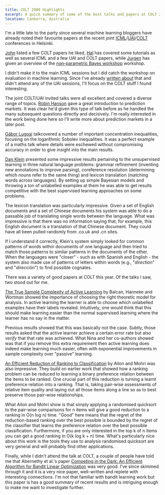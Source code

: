 ```yaml
--- 
title: COLT 2008 Highlights
excerpt: A quick summary of some of the best talks and papers at COLT 2008 in Helsinki, Finland.
location: Canberra, Australia
---
```


I'm a little late to the party since several machine learning bloggers have already noted their favourite papers at the recent joint [ICML][]/[UAI][]/[COLT][] conferences in Helsinki. 

[John][] listed a few COLT papers he liked, [Hal][] has covered some tutorials as well as several ICML and a few UAI and COLT papers, while [Jurgen][] has given an overview of the [non-parametric Bayes workshop][npbayes] workshop.

[icml]: http://icml2008.cs.helsinki.fi/
[uai]: http://uai2008.cs.helsinki.fi/
[colt]: http://colt2008.cs.helsinki.fi/

[john]: http://hunch.net/?p=341
[hal]: http://nlpers.blogspot.com/2008/07/icmluaicolt-2008-retrospective.html
[jurgen]: http://undirectedgrad.blogspot.com/2008/07/npbayes-workshop-at-icml.html
[npbayes]: http://undirectedgrad.blogspot.com/2008/07/npbayes-workshop-at-icml.html

I didn't make it to the main ICML sessions but I did catch the workshop on evaluation in machine learning. Since I've already [written about][evaluation] that and didn't attend any of the UAI sessions, I'll focus on the COLT stuff I found interesting.

[evaluation]: http://conflate.net/inductio/2008/07/evaluation-methods-for-machine-learning/

The joint COLT/UAI invited talks were all excellent and covered a diverse range of topics. [Robin Hanson][] gave a great introduction to prediction markets. It was clear he'd given this type of talk before as he handled the many subsequent questions directly and decisively. I'm really interested in the work being done here so I'll write more about prediction markets in a later post. 

[robin hanson]: http://hanson.gmu.edu/home.html

[Gábor Lugosi][] talkcovered a number of important concentration inequalities, focusing on the logarithmic Sobolev inequalities.  It was a perfect example of a maths talk where details were eschewed without compromising accuracy in order to give insight into the main results. 

[gábor lugosi]: http://www.econ.upf.es/~lugosi/

[Dan Klein][] presented some impressive results pertaining to the unsupervised learning in three natural language problems: grammar refinement (inventing new annotations to improve parsing), coreference resolution (determining which nouns refer to the same thing) and lexicon translation (matching words across languages). By setting up simple Bayesian models and throwing a ton of unlabelled examples at them he was able to get results competitive with the best supervised learning approaches on some problems. 

The lexicon translation was particularly impressive. Given a set of English documents and a set of Chinese documents his system was able to do a passable job of translating single words between the language. What was impressive is that there was no information saying that, for example, this English document is a translation of that Chinese document. They could have all been pulled randomly from .co.uk and .cn sites. 

If I understand it correctly, Klein's system simply looked for common patterns of words within documents of one language and then tried to match those patterns to similar patterns in the documents of the other. When the languages were "closer" - such as with Spanish and English - the system also made use of patterns of letters within words (e.g., "<i>direc</i>tion" and "<i>direc</i>ción") to find possible cognates. 

[Dan Klein]: http://www.cs.berkeley.edu/~klein/

There was a variety of good papers at COLT this year. Of the talks I saw, two stood out for me.

[The True Sample Complexity of Active Learning][balcan_hanneke] by Balcan, Hanneke and Wortman showed the importance of choosing the right theoretic model for analysis. In active learning the learner is able to choose which unlabelled examples have their labels revealed. 
Intuitively, one would think that this should make learning easier than the normal supervised learning where the learner has no say in the matter. 

Previous results showed that this was basically not the case. Subtly, those results asked that the active learner achieve a certain error rate but also _verify_ that that rate was achieved. What Nina and her co-authors showed was that if you remove this extra requirement then active learning does indeed make learning much easier, often with exponential improvements in sample complexity over "passive" learning.

[balcan_hanneke]: http://colt2008.cs.helsinki.fi/papers/108-Balcan.pdf

[An Efficient Reduction of Ranking to Classification][ailon] by Ailon and Mohri was also impressive. They build on earlier work that showed how a ranking problem can be reduced to learning a binary preference relation between the items to be ranked. One crucial part of this reduction is turning a learnt preference relation into a ranking. That is, taking pair-wise assessments of relative item quality and laying out all those items along a line so as to best preserve those pair-wise relationships. 

What Ailon and Mohri show is that simply applying a randomised quicksort to the pair-wise comparisons for n items will give a good reduction to a ranking in O(n log n) time. "Good" here means that the regret of the reduction-based ranking over the best possible is bounded by the regret of the classifier that learns the preference relation over the best possible classification. Furthermore, if you are only interested in the top k of n items you can get a good ranking in O(k log k + n) time. What's particularly nice about this work is the tools they use to analysis randomised quicksort are very general and will probably find other applications.

[ailon]: http://colt2008.cs.helsinki.fi/papers/32-Ailon.pdf

Finally, while I didn't attend the talk at COLT, a couple of people have told me that Abernethy et al.'s paper [Competing in the Dark: An Efficient Algorithm for Bandit Linear Optimization][abernethy] was very good. I've since skimmed through it and it is a very nice paper, well-written and replete with interesting connections. I'm not that familiar with bandit learning work but this paper is has a good summary of recent results and is intriguing enough to make me want to investigate further.

[sridharan]: http://colt2008.cs.helsinki.fi/papers/94-Sridharan.pdf 
[abernethy]: http://colt2008.cs.helsinki.fi/papers/123-Abernethy.pdf

